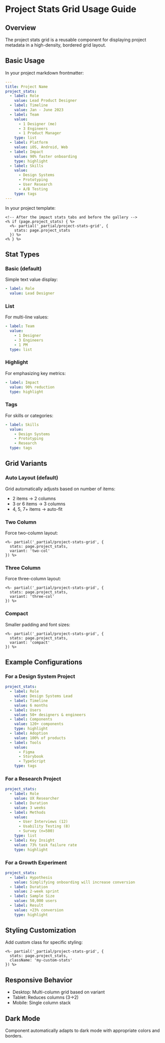 # Project Stats Grid Usage Guide

## Overview
The project stats grid is a reusable component for displaying project metadata in a high-density, bordered grid layout.

## Basic Usage

In your project markdown frontmatter:

```yaml
---
title: Project Name
project_stats:
  - label: Role
    value: Lead Product Designer
  - label: Timeline
    value: Jan - June 2023
  - label: Team
    value: 
      - 1 Designer (me)
      - 3 Engineers
      - 1 Product Manager
    type: list
  - label: Platform
    value: iOS, Android, Web
  - label: Impact
    value: 90% faster onboarding
    type: highlight
  - label: Skills
    value:
      - Design Systems
      - Prototyping
      - User Research
      - A/B Testing
    type: tags
---
```

In your project template:

```ejs
<!-- After the impact stats tabs and before the gallery -->
<% if (page.project_stats) { %>
  <%- partial('_partial/project-stats-grid', {
    stats: page.project_stats
  }) %>
<% } %>
```

## Stat Types

### Basic (default)
Simple text value display:
```yaml
- label: Role
  value: Lead Designer
```

### List
For multi-line values:
```yaml
- label: Team
  value:
    - 1 Designer
    - 3 Engineers
    - 1 PM
  type: list
```

### Highlight
For emphasizing key metrics:
```yaml
- label: Impact
  value: 90% reduction
  type: highlight
```

### Tags
For skills or categories:
```yaml
- label: Skills
  value:
    - Design Systems
    - Prototyping
    - Research
  type: tags
```

## Grid Variants

### Auto Layout (default)
Grid automatically adjusts based on number of items:
- 2 items → 2 columns
- 3 or 6 items → 3 columns
- 4, 5, 7+ items → auto-fit

### Two Column
Force two-column layout:
```ejs
<%- partial('_partial/project-stats-grid', {
  stats: page.project_stats,
  variant: 'two-col'
}) %>
```

### Three Column
Force three-column layout:
```ejs
<%- partial('_partial/project-stats-grid', {
  stats: page.project_stats,
  variant: 'three-col'
}) %>
```

### Compact
Smaller padding and font sizes:
```ejs
<%- partial('_partial/project-stats-grid', {
  stats: page.project_stats,
  variant: 'compact'
}) %>
```

## Example Configurations

### For a Design System Project
```yaml
project_stats:
  - label: Role
    value: Design Systems Lead
  - label: Timeline
    value: 6 months
  - label: Users
    value: 50+ designers & engineers
  - label: Components
    value: 120+ components
    type: highlight
  - label: Adoption
    value: 100% of products
  - label: Tools
    value:
      - Figma
      - Storybook
      - TypeScript
    type: tags
```

### For a Research Project
```yaml
project_stats:
  - label: Role
    value: UX Researcher
  - label: Duration
    value: 3 weeks
  - label: Methods
    value:
      - User Interviews (12)
      - Usability Testing (8)
      - Survey (n=500)
    type: list
  - label: Key Insight
    value: 73% task failure rate
    type: highlight
```

### For a Growth Experiment
```yaml
project_stats:
  - label: Hypothesis
    value: Simplifying onboarding will increase conversion
  - label: Duration
    value: 2-week sprint
  - label: Sample Size
    value: 50,000 users
  - label: Result
    value: +23% conversion
    type: highlight
```

## Styling Customization

Add custom class for specific styling:
```ejs
<%- partial('_partial/project-stats-grid', {
  stats: page.project_stats,
  className: 'my-custom-stats'
}) %>
```

## Responsive Behavior
- Desktop: Multi-column grid based on variant
- Tablet: Reduces columns (3→2)
- Mobile: Single column stack

## Dark Mode
Component automatically adapts to dark mode with appropriate colors and borders.